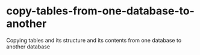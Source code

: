 # copy-tables-from-one-database-to-another
Copying tables and its structure and its contents from one database to another database
